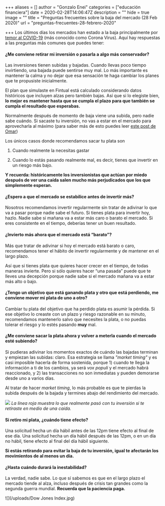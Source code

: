+++
aliases = []
author = "Gonzalo Enei"
categories = ["educación financiera"]
date = 2020-02-28T14:06:47Z
description = ""
hide = true
image = ""
title = "Preguntas frecuentes sobre la baja del mercado (28 Feb 2020)"
url = "preguntas-frecuentes-28-febrero-2020"

+++
Los últimos días los mercados han estado a la baja principalmente por [temor al COVID-19](https://edu.fintual.cl/informe-24-febrero-2020/) (más conocido como Corona Virus). Aquí hay respuestas a las preguntas más comunes que puedes tener:

#### ¿Me conviene retirar mi inversión o pasarla a algo más conservador?

Las inversiones tienen subidas y bajadas. Cuando llevas poco tiempo invirtiendo, una bajada puede sentirse muy mal. Lo más importante es mantener la calma y no dejar que esa sensación te haga cambiar los planes que te propusiste inicialmente.

El plan que simulaste en Fintual está calculado considerando datos históricos que incluyen alzas pero también bajas. Así que si lo elegiste bien, **lo mejor es** **mantener hasta que se cumpla el plazo para que también se cumpla el resultado que esperabas.**

Normalmente después de momento de baja viene una subida, pero nadie sabe cuándo. Si sacaste tu inversión, no vas a estar en el mercado para aprovecharla al máximo (para saber más  de esto puedes leer [este post de Omar](https://edu.fintual.cl/p%C3%A9rdidas-de-corto-plazo-t%C3%B3mate-unos-minutos-y-lee-esto-e222b63f3939/))

Los únicos casos donde recomendamos sacar tu plata son 

1) Cuando realmente la necesitas gastar 

2) Cuando lo estás pasando realmente mal, es decir, tienes que invertir en un riesgo más bajo.

**Y recuerda: históricamente los inversionistas que actúan por miedo después de ver una caída salen mucho más perjudicados que los que simplemente esperan.**

#### ¿Espero a que el mercado se estabilice antes de invertir más?

Nosotros recomendamos invertir regularmente sin tratar de adivinar lo que va a pasar porque nadie sabe el futuro. Si tienes plata para invertir hoy, hazlo. Nadie sabe si mañana va a estar más caro o barato el mercado. Si eres consistente en el tiempo, deberías tener un buen resultado.

#### ¿Invierto más ahora que el mercado está “barato”?

Más que tratar de adivinar si hoy el mercado está barato o caro, recomendamos tener el hábito de invertir regularmente y de mantener en el largo plazo.

Así que si tienes plata que quieres hacer crecer en el tiempo, de todas maneras invierte. Pero si sólo quieres hacer “una pasada” puede que te lleves una decepción porque nadie sabe si el mercado mañana va a estar más alto o bajo.

#### ¿Tengo un objetivo que está ganando plata y otro que está perdiendo, me conviene mover mi plata de uno a otro?

Cambiar tu plata del objetivo que ha perdido plata es asumir la pérdida. Si ese objetivo lo creaste con un plazo y riesgo razonable en su minuto, recomendamos mantenerlo salvo que necesites la plata, o no puedas tolerar el riesgo y lo estés pasando **muy** mal.

#### ¿Me conviene sacar la plata ahora y volver a meterla cuando el mercado esté subiendo?

Si pudieras adivinar los momentos exactos de cuándo las bajadas terminan y empiezan las subidas: claro. Esa estrategia se llama _"market timing"_ y es casi imposible hacerla de forma sostenida, porque 1) cuando te llega la información a ti de los cambios, ya será _vox populi_ y el mercado habrá reaccionado, y 2) las transacciones no son inmediatas y pueden demorarse desde uno a varios días.

Al tratar de hacer _market timing_, lo más probable es que te pierdas la subida después de la bajada y termines abajo del rendimiento del mercado.

![](/uploads/pérdidas-de-c6329.png)
*La línea roja muestra lo que realmente pasó con tu inversión si te retiraste en medio de una caída.*

#### Si retiro mi plata, ¿cuándo tiene efecto?

Una solicitud hecha un día hábil antes de las 12pm tiene efecto al final de ese día. Una solicitud hecha un día hábil después de las 12pm, o en un día no hábil, tiene efecto al final del día hábil siguiente.

**Si estás retirando para evitar la baja de tu inversión, igual te afectarán los movimientos de al menos un día.**

#### ¿Hasta cuándo durará la inestabilidad?

La verdad, nadie sabe. Lo que sí sabemos es que en el largo plazo el mercado tiende al alza, incluso después de crisis tan grandes como la segunda guerra mundial. **Recuerda que la paciencia paga.**

![](/uploads/Dow Jones Index.jpg)